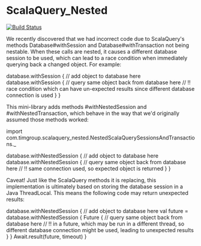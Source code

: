 ScalaQuery_Nested
================
[![Build Status](https://travis-ci.org/youdevise/scalaquery_nested.png)](https://travis-ci.org/youdevise/scalaquery_nested)

We recently discovered that we had incorrect code due to ScalaQuery's methods
Database#withSession and Database#withTransaction not being nestable.
When these calls are nested, it causes a different database session to be
used, which can lead to a race condition when immediately querying back a
changed object. For example:

  database.withSession {
    // add object to database here
    database.withSession {
      // query same object back from database here
      // !! race condition which can have un-expected results since different database connection is used
    }
  }

This mini-library adds methods #withNestedSession and #withNestedTransaction, which behave in the way that
we'd originally assumed those methods worked:

  import com.timgroup.scalaquery\_nested.NestedScalaQuerySessionsAndTransactions._

  database.withNestedSession {
    // add object to database here
    database.withNestedSession {
      // query same object back from database here
      // !! same connection used, so expected object is returned
    }
  }

Caveat! Just like the ScalaQuery methods it is replacing, this implementation is ultimately based
on storing the database session in a Java ThreadLocal. This means the following code may return
unexpected results:

  database.withNestedSession {
    // add object to database here
    val future = database.withNestedSession {
      Future {
        // query same object back from database here
      // !! in a future, which may be run in a different thread, so different database connection might be used, leading to unexpected results
      }
    }
    Await.result(future, timeout)
  }

